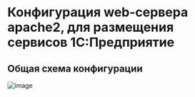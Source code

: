 # Конфигурация web-сервера apache2, для размещения сервисов 1С:Предприятие


## Общая схема конфигурации
![image](https://user-images.githubusercontent.com/1051804/142013739-a0fc0611-4ac3-4e2d-9482-d3f7d1c902e4.png)

